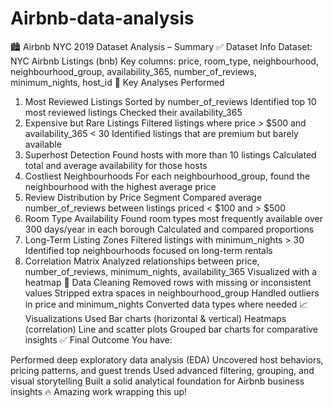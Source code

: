 # Airbnb-data-analysis
🏙️ Airbnb NYC 2019 Dataset Analysis – Summary
✅ Dataset Info
Dataset: NYC Airbnb Listings (bnb)
Key columns: price, room_type, neighbourhood, neighbourhood_group, availability_365, number_of_reviews, minimum_nights, host_id
📌 Key Analyses Performed
1. Most Reviewed Listings
Sorted by number_of_reviews
Identified top 10 most reviewed listings
Checked their availability_365
2. Expensive but Rare Listings
Filtered listings where price > $500 and availability_365 < 30
Identified listings that are premium but barely available
3. Superhost Detection
Found hosts with more than 10 listings
Calculated total and average availability for those hosts
4. Costliest Neighbourhoods
For each neighbourhood_group, found the neighbourhood with the highest average price
5. Review Distribution by Price Segment
Compared average number_of_reviews between listings priced < $100 and > $500
6. Room Type Availability
Found room types most frequently available over 300 days/year in each borough
Calculated and compared proportions
7. Long-Term Listing Zones
Filtered listings with minimum_nights > 30
Identified top neighbourhoods focused on long-term rentals
8. Correlation Matrix
Analyzed relationships between price, number_of_reviews, minimum_nights, availability_365
Visualized with a heatmap
🧼 Data Cleaning
Removed rows with missing or inconsistent values
Stripped extra spaces in neighbourhood_group
Handled outliers in price and minimum_nights
Converted data types where needed
📈 Visualizations Used
Bar charts (horizontal & vertical)
Heatmaps (correlation)
Line and scatter plots
Grouped bar charts for comparative insights
✅ Final Outcome
You have:

Performed deep exploratory data analysis (EDA)
Uncovered host behaviors, pricing patterns, and guest trends
Used advanced filtering, grouping, and visual storytelling
Built a solid analytical foundation for Airbnb business insights
🔥 Amazing work wrapping this up!
